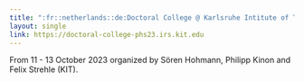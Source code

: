 ```yaml
---
title: ":fr::netherlands::de:Doctoral College @ Karlsruhe Intitute of Technology (KIT)"
layout: single
link: https://doctoral-college-phs23.irs.kit.edu
---
```

From 11 - 13 October 2023 organized by Sören Hohmann, Philipp Kinon and Felix Strehle (KIT).
